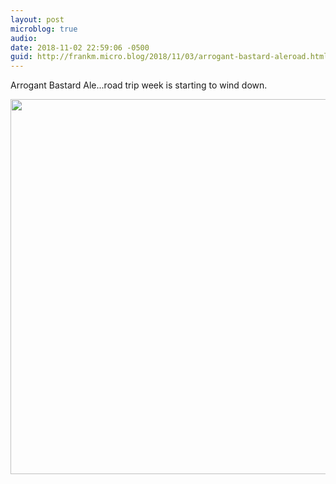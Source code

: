 ```yaml
---
layout: post
microblog: true
audio: 
date: 2018-11-02 22:59:06 -0500
guid: http://frankm.micro.blog/2018/11/03/arrogant-bastard-aleroad.html
---
```

Arrogant Bastard Ale...road trip week is starting to wind down.

<img src="https://frankmcpherson.blog/uploads/2018/d6f18133f3.jpg" width="600" height="600" />
